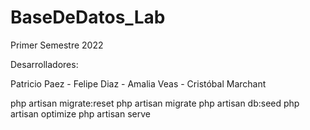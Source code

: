 # BaseDeDatos_Lab

Primer Semestre 2022

Desarrolladores:

Patricio Paez - Felipe Diaz - Amalia Veas - Cristóbal Marchant

php artisan migrate:reset
php artisan migrate
php artisan db:seed
php artisan optimize
php artisan serve
